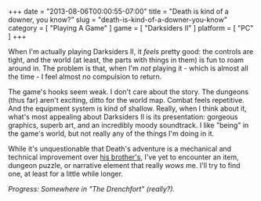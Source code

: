 +++
date = "2013-08-06T00:00:55-07:00"
title = "Death is kind of a downer, you know?"
slug = "death-is-kind-of-a-downer-you-know"
category = [ "Playing A Game" ]
game = [ "Darksiders II" ]
platform = [ "PC" ]
+++

When I'm actually playing Darksiders II, it <i>feels</i> pretty good: the controls are tight, and the world (at least, the parts with things in them) is fun to roam around in.  The problem is that, when I'm <i>not</i> playing it - which is almost all the time - I feel almost no compulsion to return.

The game's hooks seem weak.  I don't care about the story.  The dungeons (thus far) aren't exciting, ditto for the world map.  Combat feels repetitive.  And the equipment system is kind of shallow.  Really, when I think about it, what's most appealing about Darksiders II is its presentation: gorgeous graphics, superb art, and an incredibly moody soundtrack.  I like "being" in the game's world, but not really any of the things I'm doing in it.

While it's unquestionable that Death's adventure is a mechanical and technical improvement over [his brother's](game:Darksiders), I've yet to encounter an item, dungeon puzzle, or narrative element that really <i>wows</i> me.  I'll try to find one, at least for a little while longer.

<i>Progress: Somewhere in "The Drenchfort" (really?).</i>